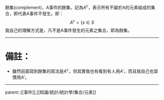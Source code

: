 餘集(complement)，A事件的餘集，記為$A^c$，表示所有不屬於A的元素組成的集合，即代表A事件不發生。即：
$$
A^c=\lbrace s \in S
$$
我自己的理解方式是，凡不是A事件發生的元素之集合，即為餘集。
- - -
# 備註：
- 雖然前面寫到餘集的寫法是$A^c$，但其實我也有看到有人用$A'$，而且我自己也習慣用$A'$。
- - -
parent::[[事件]],[[知識/統計/統計學/集合/元素]]

